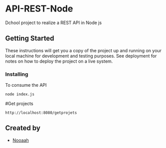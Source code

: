 # API-REST-Node

Dchool project to realize a REST API in Node js

## Getting Started

These instructions will get you a copy of the project up and running on your local machine for development and testing purposes. See deployment for notes on how to deploy the project on a live system.

### Installing

To consume the API

```
node index.js
```

#Get projects

```
http://localhost:8080/getprojets
```

## Created by

* [Nooaah](http://github.com/nooaah)
